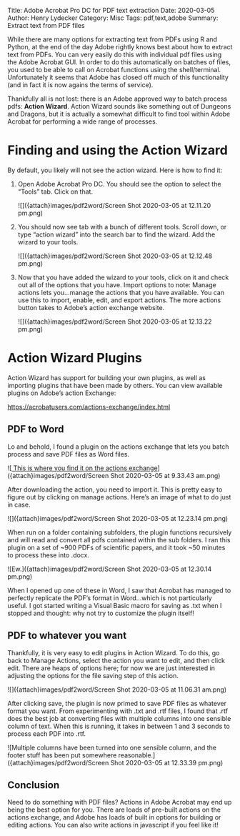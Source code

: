 Title: Adobe Acrobat Pro DC for PDF text extraction
Date: 2020-03-05
Author: Henry Lydecker
Category: Misc
Tags: pdf,text,adobe
Summary: Extract text from PDF files

While there are many options for extracting text from PDFs using R and
Python, at the end of the day Adobe rightly knows best about how to
extract text from PDFs. You can very easily do this with individual pdf
files using the Adobe Acrobat GUI. In order to do this automatically on
batches of files, you used to be able to call on Acrobat functions using
the shell/terminal. Unfortunately it seems that Adobe has closed off
much of this functionality (and in fact it is now agains the terms of
service).

Thankfully all is not lost: there is an Adobe approved way to batch
process pdfs: **Action Wizard**. Action Wizard sounds like something out
of Dungeons and Dragons, but it is actually a somewhat difficult to find
tool within Adobe Acrobat for performing a wide range of processes.

Finding and using the Action Wizard
===================================

By default, you likely will not see the action wizard. Here is how to
find it:

1.  Open Adobe Acrobat Pro DC. You should see the option to select the
    “Tools” tab. Click on that.
    
    ![]({attach}images/pdf2word/Screen Shot 2020-03-05 at 12.11.20 pm.png)
    
2.  You should now see tab with a bunch of different tools. Scroll down,
    or type “action wizard” into the search bar to find the wizard. Add
    the wizard to your tools.
    
    ![]({attach}images/pdf2word/Screen Shot 2020-03-05 at 12.12.48 pm.png)
    
3.  Now that you have added the wizard to your tools, click on it and
    check out all of the options that you have. Import options to note:
    Manage actions lets you…manage the actions that you have available.
    You can use this to import, enable, edit, and export actions. The
    more actions button takes to Adobe’s action exchange website.
    
    ![]({attach}images/pdf2word/Screen Shot 2020-03-05 at 12.13.22 pm.png)

Action Wizard Plugins
=====================

Action Wizard has support for building your own plugins, as well as
importing plugins that have been made by others. You can view available
plugins on Adobe’s action Exchange:

<a href="https://acrobatusers.com/actions-exchange/index.html" class="uri">https://acrobatusers.com/actions-exchange/index.html</a>

PDF to Word
-----------

Lo and behold, I found a plugin on the actions exchange that lets you
batch process and save PDF files as Word files.

![<a href="https://acrobatusers.com/actions-exchange/index.html"> This
is where you find it on the actions
exchange</a>]({attach}images/pdf2word/Screen Shot 2020-03-05 at 9.33.43 am.png)

After downloading the action, you need to import it. This is pretty easy
to figure out by clicking on manage actions. Here’s an image of what to
do just in case.

![]({attach}images/pdf2word/Screen Shot 2020-03-05 at 12.23.14 pm.png)

When run on a folder containing subfolders, the plugin functions
recursively and will read and convert all pdfs contained within the sub
folders. I ran this plugin on a set of ~900 PDFs of scientific papers,
and it took ~50 minutes to process these into .docx.

![Ew.]({attach}images/pdf2word/Screen Shot 2020-03-05 at 12.30.14 pm.png)

When I opened up one of these in Word, I saw that Acrobat has managed to
perfectly replicate the PDF’s format in Word…which is not particularly
useful. I got started writing a Visual Basic macro for saving as .txt
when I stopped and thought: why not try to customize the plugin itself!

PDF to whatever you want
------------------------

Thankfully, it is very easy to edit plugins in Action Wizard. To do
this, go back to Manage Actions, select the action you want to edit, and
then click edit. There are heaps of options here; for now we are just
interested in adjusting the options for the file saving step of this
action.

![]({attach}images/pdf2word/Screen Shot 2020-03-05 at 11.06.31 am.png)

After clicking save, the plugin is now primed to save PDF files as
whatever format you want. From experimenting with .txt and .rtf files, I
found that .rtf does the best job at converting files with multiple
columns into one sensible column of text. When this is running, it takes
in between 1 and 3 seconds to process each PDF into .rtf.

![Multiple columns have been turned into one sensible column, and the
footer stuff has been put somewhere
reasonable.]({attach}images/pdf2word/Screen Shot 2020-03-05 at 12.33.39 pm.png)

Conclusion
----------

Need to do something with PDF files? Actions in Adobe Acrobat may end up
being the best option for you. There are loads of pre-built actions on
the actions exchange, and Adobe has loads of built in options for
building or editing actions. You can also write actions in javascript if
you feel like it!

